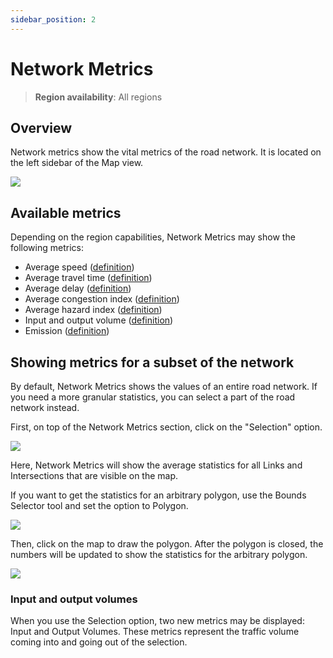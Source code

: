 ```yaml
---
sidebar_position: 2
---
```


# Network Metrics

> **Region availability**: All regions

## Overview

Network metrics show the vital metrics of the road network.
It is located on the left sidebar of the Map view.

<img src="/img/map/network-metrics/network-metrics.png" />

## Available metrics

Depending on the region capabilities, Network Metrics may show the following metrics:

- Average speed ([definition](../glossary/definition-of-terms#speed))
- Average travel time ([definition](../glossary/definition-of-terms#average-travel-time))
- Average delay ([definition](../glossary/definition-of-terms#average-delay))
- Average congestion index ([definition](../glossary/definition-of-terms#congestion))
- Average hazard index ([definition](../glossary/definition-of-terms#hazard))
- Input and output volume ([definition](../glossary/definition-of-terms#volume))
- Emission ([definition](../glossary/definition-of-terms#emission))

## Showing metrics for a subset of the network

By default, Network Metrics shows the values of an entire road network.
If you need a more granular statistics, you can select a part of the road network instead.

First, on top of the Network Metrics section, click on the "Selection" option.

![](/img/map/network-metrics/network-metrics-selection.png)

Here, Network Metrics will show the average statistics for all Links and Intersections that are visible on the map.

If you want to get the statistics for an arbitrary polygon, use the Bounds Selector tool and set the option to Polygon.

![](/img/map/network-metrics/polygon.png)

Then, click on the map to draw the polygon.
After the polygon is closed, the numbers will be updated to show the statistics for the arbitrary polygon.

![](/img/map/network-metrics/polygon-draw.png)

### Input and output volumes

When you use the Selection option, two new metrics may be displayed: Input and Output Volumes.
These metrics represent the traffic volume coming into and going out of the selection.